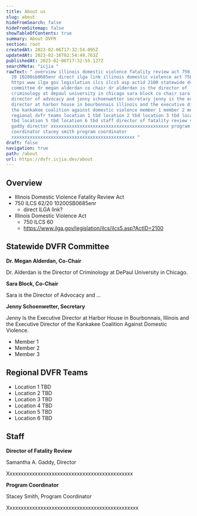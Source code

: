 ```yaml
---
title: About us
slug: about
hideFromSearch: false
hideFromSitemap: false
showTableOfContents: true
summary: About DVFR
section: root
createdAt: 2023-02-06T17:32:54.095Z
updatedAt: 2023-02-16T02:54:49.763Z
publishedAt: 2023-02-06T17:32:55.127Z
searchMeta: "icjia "
rawText: " overview illinois domestic violence fatality review act 750 ilcs 62
  20 10200sb0685enr direct ilga link illinois domestic violence act 750 ilcs 60
  https www ilga gov legislation ilcs ilcs5 asp actid 2100 statewide dvfr
  committee dr megan alderdan co chair dr alderdan is the director of
  criminology at depaul university in chicago sara block co chair sara is the
  director of advocacy and jenny schoenwetter secretary jenny is the executive
  director at harbor house in bourbonnais illinois and the executive director of
  the kankakee coalition against domestic violence member 1 member 2 member 3
  regional dvfr teams location 1 tbd location 2 tbd location 3 tbd location 4
  tbd location 5 tbd location 6 tbd staff director of fatality review samantha a
  gaddy director xxxxxxxxxxxxxxxxxxxxxxxxxxxxxxxxxxxxxxxxxxxxx program
  coordinator stacey smith program coordinator
  xxxxxxxxxxxxxxxxxxxxxxxxxxxxxxxxxxxxxxxxxxxxxxx "
draft: false
navigation: true
path: /about
url: https://dvfr.icjia.dev/about
---
```


## Overview
- Illinois Domestic Violence Fatality Review Act
- 750 ILCS 62/20 10200SB0685enr
    - direct ILGA link?
- Illinois Domestic Violence Act
    - 750 ILCS 60 
    - https://www.ilga.gov/legislation/ilcs/ilcs5.asp?ActID=2100

## Statewide DVFR Committee

**Dr. Megan Alderdan, Co-Chair**

Dr. Alderdan is the Director of Criminology at DePaul University in Chicago.

**Sara Block, Co-Chair**

Sara is the Director of Advocacy and … 
	
**Jenny Schoenwetter, Secretary**

Jenny Is the Executive Director at Harbor House in Bourbonnais, Illinois and the Executive Director of the Kankakee Coalition Against Domestic Violence.
	
- Member 1
- Member 2
- Member 3

## Regional DVFR Teams
- Location 1 TBD
- Location 2 TBD
- Location 3 TBD
- Location 4 TBD
- Location 5 TBD
- Location 6 TBD

## Staff
**Director of Fatality Review**

Samantha A. Gaddy, Director

Xxxxxxxxxxxxxxxxxxxxxxxxxxxxxxxxxxxxxxxxxxxxx

**Program Coordinator**

Stacey Smith, Program Coordinator

Xxxxxxxxxxxxxxxxxxxxxxxxxxxxxxxxxxxxxxxxxxxxxxx

